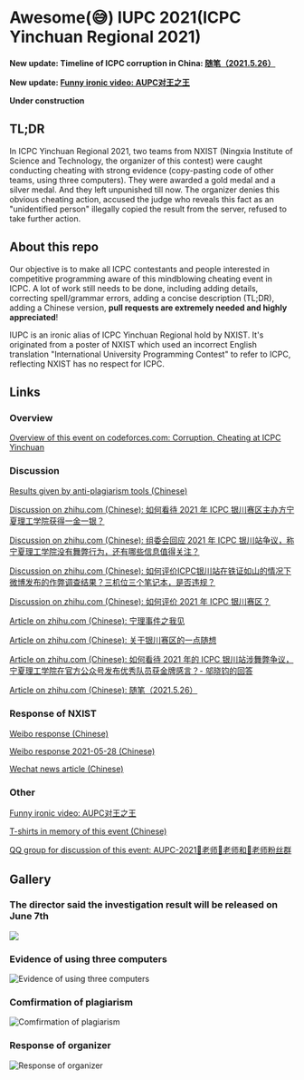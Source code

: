 # Awesome(😅) IUPC 2021(ICPC Yinchuan Regional 2021)

**New update: Timeline of ICPC corruption in China: [随笔（2021.5.26）](https://zhuanlan.zhihu.com/p/375467800)**

**New update: [Funny ironic video: AUPC对王之王](https://m.bilibili.com/video/BV1b44y1z7Pe)**


**Under construction**
<!-- [中文](README_zh.md) -->

## TL;DR

In ICPC Yinchuan Regional 2021, two teams from NXIST (Ningxia Institute of Science and Technology, the organizer of this contest) were caught conducting cheating with strong evidence (copy-pasting code of other teams, using three computers). They were awarded a gold medal and a silver medal. And they left unpunished till now. The organizer denies this obvious cheating action, accused the judge who reveals this fact as an "unidentified person" illegally copied the result from the server, refused to take further action.

## About this repo

Our objective is to make all ICPC contestants and people interested in competitive programming aware of this mindblowing cheating event in ICPC. A lot of work still needs to be done, including adding details, correcting spell/grammar errors, adding a concise description (TL;DR), adding a Chinese version, **pull requests are extremely needed and highly appreciated**!

IUPC is an ironic alias of ICPC Yinchuan Regional hold by NXIST. It's originated from a poster of NXIST which used an incorrect English translation "International University Programming Contest" to refer to ICPC, reflecting NXIST has no respect for ICPC.

## Links

### Overview

[Overview of this event on codeforces.com: Corruption, Cheating at ICPC Yinchuan](https://codeforces.com/blog/entry/90897)

### Discussion

[Results given by anti-plagiarism tools (Chinese)](https://zhuanlan.zhihu.com/p/373983806)

[Discussion on zhihu.com (Chinese): 如何看待 2021 年 ICPC 银川赛区主办方宁夏理工学院获得一金一银？](https://www.zhihu.com/question/459857672)

[Discussion on zhihu.com (Chinese): 组委会回应 2021 年 ICPC 银川站争议，称宁夏理工学院没有舞弊行为，还有哪些信息值得关注？](https://www.zhihu.com/question/460422916)

[Discussion on zhihu.com (Chinese): 如何评价ICPC银川站在铁证如山的情况下微博发布的作弊调查结果？三机位三个笔记本，是否违规？](https://www.zhihu.com/question/460542016)

[Discussion on zhihu.com (Chinese): 如何评价 2021 年 ICPC 银川赛区？](https://www.zhihu.com/question/436832940)

[Article on zhihu.com (Chinese): 宁理事件之我见](https://zhuanlan.zhihu.com/p/374973215)

[Article on zhihu.com (Chinese): 关于银川赛区的一点随想](https://zhuanlan.zhihu.com/p/375277640)

[Article on zhihu.com (Chinese): 如何看待 2021 年的 ICPC 银川站涉舞弊争议，宁夏理工学院在官方公众号发布优秀队员获金牌感言？- 邬晓钧的回答](https://www.zhihu.com/question/461222006/answer/1904881160)

[Article on zhihu.com (Chinese): 随笔（2021.5.26）](https://zhuanlan.zhihu.com/p/375467800)

### Response of NXIST

[Weibo response (Chinese)](https://weibo.com/u/7535856183)

[Weibo response 2021-05-28 (Chinese)](https://m.weibo.cn/detail/4641772397658140)

[Wechat news article (Chinese)](https://mp.weixin.qq.com/s?__biz=MzI2NzU5NTU3NQ==&mid=2247504526&idx=1&sn=860e28dc1121c23b76401b96de88758c&chksm=eafee8d6dd8961c0489d92af846d9289390ca013f617314dc84d5e99f928025e2d37d34ffc74&mpshare=1&scene=23&srcid=05245815p8kQp0wQBEz8UmrH&sharer_sharetime=1621864239839&sharer_shareid=b375808bc096414bf1f7ae3e849e2bc1#rd)

### Other

[Funny ironic video: AUPC对王之王](https://m.bilibili.com/video/BV1b44y1z7Pe)

[T-shirts in memory of this event (Chinese)](https://zhuanlan.zhihu.com/p/374928451)

[QQ group for discussion of this event: AUPC-2021🐸老师🐬老师和🐯老师粉丝群](https://jq.qq.com/?_wv=1027&k=XNO85Yd4)

## Gallery

### The director said the investigation result will be released on June 7th

![](gallery/-69de22c7358848a.png)

### Evidence of using three computers

![Evidence of using three computers](gallery/three_computer.jpg)

### Comfirmation of plagiarism

![Comfirmation of plagiarism](gallery/wyh1.jpeg)

### Response of organizer

![Response of organizer](gallery/response.jpeg)
